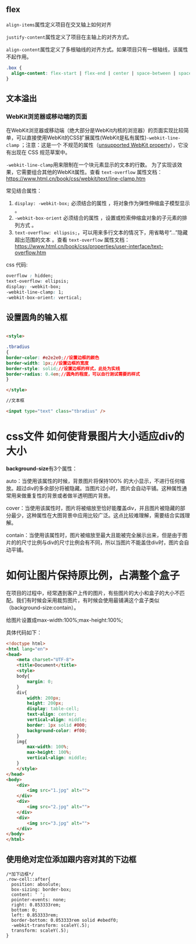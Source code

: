 ## flex

`align-items`属性定义项目在交叉轴上如何对齐

`justify-content`属性定义了项目在主轴上的对齐方式。

`align-content`属性定义了多根轴线的对齐方式。如果项目只有一根轴线，该属性不起作用。

```css
.box {
  align-content: flex-start | flex-end | center | space-between | space-around | stretch;
}
```



## 文本溢出

### WebKit浏览器或移动端的页面

在WebKit浏览器或移动端（绝大部分是WebKit内核的浏览器）的页面实现比较简单，可以直接使用WebKit的CSS扩展属性(WebKit是私有属性)`-webkit-line-clamp` ；注意：这是一个 不规范的属性（[unsupported WebKit property](http://developer.apple.com/safari/library/documentation/AppleApplications/Reference/SafariCSSRef/Articles/StandardCSSProperties.html#//apple_ref/doc/uid/TP30001266-UnsupportedProperties)），它没有出现在 CSS 规范草案中。

`-webkit-line-clamp`用来限制在一个块元素显示的文本的行数。 为了实现该效果，它需要组合其他的WebKit属性。查看 `text-overflow` 属性文档：https://www.html.cn/book/css/webkit/text/line-clamp.htm

常见结合属性：

1. `display: -webkit-box;` 必须结合的属性 ，将对象作为弹性伸缩盒子模型显示 。
2. `-webkit-box-orient` 必须结合的属性 ，设置或检索伸缩盒对象的子元素的排列方式 。
3. `text-overflow: ellipsis;`，可以用来多行文本的情况下，用省略号“…”隐藏超出范围的文本 。查看 `text-overflow` 属性文档：https://www.html.cn/book/css/properties/user-interface/text-overflow.htm

css 代码:

```css
overflow : hidden;
text-overflow: ellipsis;
display: -webkit-box;
-webkit-line-clamp: 1;
-webkit-box-orient: vertical;
```







## 设置圆角的输入框

```html

<style>

.tbradius
{
border-color: #e2e2e0;//设置边框的颜色
border-width: 1px;//设置边框的宽度
border-style: solid;//设置边框的样式，此处为实线
border-radius: 0.4em;//圆角的程度，可以自行测试需要的样式
}

</style>

//文本框

<input type="text" class="tbradius" />
```





# css文件 如何使背景图片大小适应div的大小

**background-size**有3个属性：

auto：当使用该属性的时候，背景图片将保持100% 的大小显示，不进行任何缩放。超过div的多余部分将被隐藏。当图片过小时，图片会自动平铺。这种属性通常用来做重复性的背景或者做半透明图片背景。

cover：当使用该属性时，图片将被缩放至恰好能覆盖div，并且图片被隐藏的部分最少，这种属性在大图背景中应用比较广泛。这点比较难理解，需要结合实践理解。

contain：当使用该属性时，图片被缩放至最大且能被完全展示出来，但是由于图片的的尺寸比例与div的尺寸比例会有不同，所以当图片不能盖住div时，图片会自动平铺。





# 如何让图片保持原比例，占满整个盒子

在项目的过程中，经常遇到客户上传的图片，有些图片的大小和盒子的大小不匹配。我们有时候会采用裁剪图片，有时候会使用最铺满这个盒子类似（background-size:contain）。

给图片设置成max-width:100%;max-height:100%;

具体代码如下：

```html
<!doctype html>
<html lang="en">
<head>
    <meta charset="UTF-8">
    <title>Document</title>
    <style>
    body{
        margin: 0;
    }
    div{
        width: 200px;
        height: 200px;
        display: table-cell;
        text-align: center;
        vertical-align: middle;
        border: 1px solid #000;
        background-color: #f00;
    }
    img{
        max-width: 100%;
        max-height: 100%;
        vertical-align: middle;
    }
    </style>
</head>
<body>
    <div>
        <img src="1.jpg" alt="">
    </div>
    <div>
        <img src="2.jpg" alt="">
    </div>
    <div>
        <img src="3.jpg" alt="">
    </div>
</body>
</html>
```





## 使用绝对定位添加跟内容对其的下边框

```ｃｓｓ
/*加下边框*/
.row-cell::after{
  position: absolute;
  box-sizing: border-box;
  content: ' ';
  pointer-events: none;
  right: 0.853333rem;
  bottom: 0;
  left: 0.853333rem;
  border-bottom: 0.053333rem solid #ebedf0;
  -webkit-transform: scaleY(.5);
  transform: scaleY(.5);
}
```

